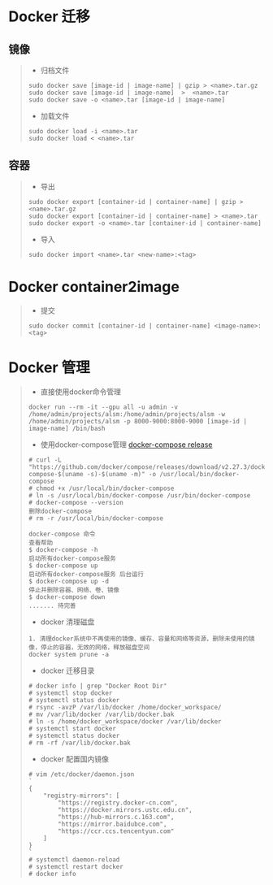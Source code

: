# Docker 迁移
## 镜像
> * 归档文件
> ```Shell
> sudo docker save [image-id | image-name] | gzip > <name>.tar.gz
> sudo docker save [image-id | image-name]  >  <name>.tar
> sudo docker save -o <name>.tar [image-id | image-name]
> ```
> * 加载文件
> ```Shell
> sudo docker load -i <name>.tar
> sudo docker load < <name>.tar
> ```
## 容器
> * 导出
> ```Shell
> sudo docker export [container-id | container-name] | gzip > <name>.tar.gz
> sudo docker export [container-id | container-name] > <name>.tar
> sudo docker export -o <name>.tar [container-id | container-name] 
> ```
> * 导入
> ```Shell
> sudo docker import <name>.tar <new-name>:<tag>
> ```
# Docker container2image
> * 提交
> ```Shell
> sudo docker commit [container-id | container-name] <image-name>:<tag>
> ```
# Docker 管理
> * 直接使用docker命令管理
> ```Shell
> docker run --rm -it --gpu all -u admin -v /home/admin/projects/alsm:/home/admin/projects/alsm -w /home/admin/projects/alsm -p 8000-9000:8000-9000 [image-id | image-name] /bin/bash
> ```
> * 使用docker-compose管理 [docker-compose release](https://github.com/docker/compose/releases)
> ```Shell
> # curl -L "https://github.com/docker/compose/releases/download/v2.27.3/docker-compose-$(uname -s)-$(uname -m)" -o /usr/local/bin/docker-compose
> # chmod +x /usr/local/bin/docker-compose
> # ln -s /usr/local/bin/docker-compose /usr/bin/docker-compose
> # docker-compose --version
> 删除docker-compose 
> # rm -r /usr/local/bin/docker-compose
> 
> docker-compose 命令
> 查看帮助
> $ docker-compose -h
> 启动所有docker-compose服务
> $ docker-compose up
> 启动所有docker-compose服务 后台运行
> $ docker-compose up -d
> 停止并删除容器、网络、卷、镜像  
> $ docker-compose down
> ....... 待完善
> ```
> * docker 清理磁盘
> ```Shell
> 1. 清理docker系统中不再使用的镜像、缓存、容量和网络等资源，删除未使用的镜像，停止的容器，无效的网络，释放磁盘空间
> docker system prune -a
> ```
> * docker 迁移目录
> ```Shell
> # docker info | grep "Docker Root Dir"
> # systemctl stop docker
> # systemctl status docker
> # rsync -avzP /var/lib/docker /home/docker_workspace/
> # mv /var/lib/docker /var/lib/docker.bak
> # ln -s /home/docker_workspace/docker /var/lib/docker
> # systemctl start docker
> # systemctl status docker
> # rm -rf /var/lib/docker.bak
> ```
> * docker 配置国内镜像
> ```Shell
> # vim /etc/docker/daemon.json
> `
> {
>     "registry-mirrors": [
>         "https://registry.docker-cn.com",
>         "https://docker.mirrors.ustc.edu.cn",
>         "https://hub-mirrors.c.163.com",
>         "https://mirror.baidubce.com",
>         "https://ccr.ccs.tencentyun.com"
>     ]
> }
> `
> # systemctl daemon-reload
> # systemctl restart docker
> # docker info
> ```
